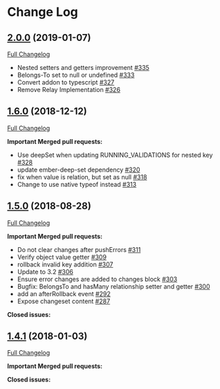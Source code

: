 # Change Log

## [2.0.0](https://github.com/poteto/ember-changeset/tree/v2.0.0) (2019-01-07)
[Full Changelog](https://github.com/poteto/ember-changeset/compare/v1.3.0...v2.0.0)

- Nested setters and getters improvement [#335](https://github.com/poteto/ember-changeset/pull/335)
- Belongs-To set to null or undefined [#333](https://github.com/poteto/ember-changeset/pull/333)
- Convert addon to typescript [#327](https://github.com/poteto/ember-changeset/pull/327)
- Remove Relay Implementation [#326](https://github.com/poteto/ember-changeset/pull/326)

## [1.6.0](https://github.com/poteto/ember-changeset/tree/v1.6.0) (2018-12-12)
[Full Changelog](https://github.com/poteto/ember-changeset/compare/v1.5.0...v1.6.0)

**Important Merged pull requests:**

- Use deepSet when updating RUNNING_VALIDATIONS for nested key [#328](https://github.com/poteto/ember-changeset/pull/328)
- update ember-deep-set dependency [#320](https://github.com/poteto/ember-changeset/pull/320)
- fix when value is relation, but set as null [#318](https://github.com/poteto/ember-changeset/pull/318)
- Change to use native typeof instead [#313](https://github.com/poteto/ember-changeset/pull/313)

## [1.5.0](https://github.com/poteto/ember-changeset/tree/v1.5.0) (2018-08-28)
[Full Changelog](https://github.com/poteto/ember-changeset/compare/v1.4.2-beta.0...v1.5.0)

**Important Merged pull requests:**

- Do not clear changes after pushErrors [#311](https://github.com/poteto/ember-changeset/pull/311)
- Verify object value getter [#309](https://github.com/poteto/ember-changeset/pull/309)
- rollback invalid key addition [#307](https://github.com/poteto/ember-changeset/pull/307)
- Update to 3.2 [#306](https://github.com/poteto/ember-changeset/pull/306)
- Ensure error changes are added to changes block [#303](https://github.com/poteto/ember-changeset/pull/303)
- Bugfix: BelongsTo and hasMany relationship setter and getter [#300](https://github.com/poteto/ember-changeset/pull/300)
- add an afterRollback event [#292](https://github.com/poteto/ember-changeset/pull/292)
- Expose changeset content [#287](https://github.com/poteto/ember-changeset/pull/292)

**Closed issues:**

## [1.4.1](https://github.com/poteto/ember-changeset/tree/v1.4.1) (2018-01-03)
[Full Changelog](https://github.com/poteto/ember-changeset/compare/v1.4.0...v1.4.2-beta.0)

**Important Merged pull requests:**

**Closed issues:**

